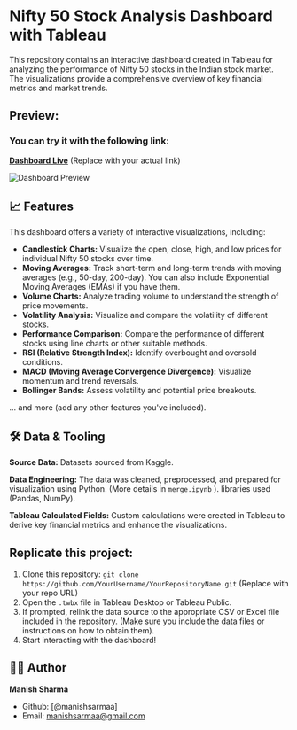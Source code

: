 # Nifty 50 Stock Analysis Dashboard with Tableau

This repository contains an interactive dashboard created in Tableau for analyzing the performance of Nifty 50 stocks in the Indian stock market.  The visualizations provide a comprehensive overview of key financial metrics and market trends.

## Preview:

### You can try it with the following link:
**[Dashboard Live](https://public.tableau.com/views/Dashboard_17385920524510/Dashboard?:language=en-GB&:sid=&:redirect=auth&:display_count=n&:origin=viz_share_link)** (Replace with your actual link)

![Dashboard Preview]() 

## 📈 Features

This dashboard offers a variety of interactive visualizations, including:

* **Candlestick Charts:** Visualize the open, close, high, and low prices for individual Nifty 50 stocks over time.
* **Moving Averages:** Track short-term and long-term trends with moving averages (e.g., 50-day, 200-day).  You can also include Exponential Moving Averages (EMAs) if you have them.
* **Volume Charts:** Analyze trading volume to understand the strength of price movements.
* **Volatility Analysis:**  Visualize and compare the volatility of different stocks.
* **Performance Comparison:** Compare the performance of different stocks using line charts or other suitable methods.
* **RSI (Relative Strength Index):** Identify overbought and oversold conditions.
* **MACD (Moving Average Convergence Divergence):**  Visualize momentum and trend reversals.
* **Bollinger Bands:**  Assess volatility and potential price breakouts.

... and more (add any other features you've included).

## 🛠 Data & Tooling

**Source Data:** Datasets sourced from Kaggle. 

**Data Engineering:** The data was cleaned, preprocessed, and prepared for visualization using Python. (More details in `merge.ipynb` ).  libraries used (Pandas, NumPy).

**Tableau Calculated Fields:** Custom calculations were created in Tableau to derive key financial metrics and enhance the visualizations.

## Replicate this project:

1. Clone this repository: `git clone https://github.com/YourUsername/YourRepositoryName.git` (Replace with your repo URL)
2. Open the `.twbx` file in Tableau Desktop or Tableau Public.
3. If prompted, relink the data source to the appropriate CSV or Excel file included in the repository.  (Make sure you include the data files or instructions on how to obtain them).
4. Start interacting with the dashboard!

## 👩‍💻 Author

**Manish Sharma**
- Github: [@manishsarmaa]
- Email: manishsarmaa@gmail.com
